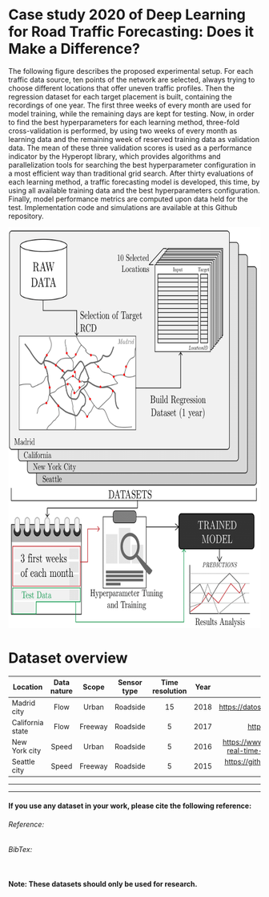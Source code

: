 # Case study 2020 of Deep Learning for Road Traffic Forecasting: Does it Make a Difference?

The following figure describes the proposed experimental setup. For each traffic data source, ten points of the network are selected, always trying to choose different locations that offer uneven traffic profiles. Then the regression dataset for each target placement is built, containing the recordings of one year. The first three weeks of every month are used for model training, while the remaining days are kept for testing. Now, in order to find the best hyperparameters for each learning method, three-fold cross-validation is performed, by using two weeks of every month as learning data and the remaining week of reserved training data as validation data. The mean of these three validation scores is used as a performance indicator by the Hyperopt library, which provides algorithms and parallelization tools for searching the best hyperparameter configuration in a most efficient way than traditional grid search. After thirty evaluations of each learning method, a traffic forecasting model is developed, this time, by using all available training data and the best hyperparameters configuration. Finally, model performance metrics are computed upon data held for the test. Implementation code and simulations are available at this Github repository.

<p align="center">
<img src="https://github.com/Eric-L-Manibardo/CaseStudy2020/blob/master/Experimental%20Set%20Up.png" width="700" height="800" ></img>
<p>

# Dataset overview

| Location         | Data nature |  Scope  | Sensor type | Time resolution | Year |                              Data source                              |
|------------------|:-----------:|:-------:|:-----------:|:---------------:|:----:|:---------------------------------------------------------------------:|
| Madrid city      |     Flow    |  Urban  |   Roadside  |        15       | 2018 | https://datos.madrid.es/portal/site/egob/                             |
| California state |     Flow    | Freeway |   Roadside  |        5        | 2017 | http://pems.dot.ca.gov/                                               |
| New York city    |    Speed    |  Urban  |   Roadside  |        5        | 2016 | https://www.kaggle.com/crailtap/nyc-real-time-traffic-speed-data-feed |
| Seattle city     |    Speed    | Freeway |   Roadside  |        5        | 2015 | https://github.com/zhiyongc/Seattle-Loop-Data                         |


---

---
#### If you use any dataset in your work, please cite the following reference:
###### Reference:

###### BibTex:
```

```
#### Note: These datasets should only be used for research.

